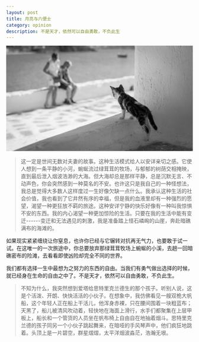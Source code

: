 ```yaml
---
layout: post
title: 月亮与六便士
category: opinion
description: 不是天才，依然可以自由勇敢，不负此生
---
```

![](/images/2016_09/cat.jpg)

> 这一定是世间无数对夫妻的故事。这种生活模式给人以安详亲切之感。它使人想到一条平静的小河，蜿蜒流过绿茸茸的牧场，与郁郁的树荫交相掩映，直到最后泄入烟波浩渺的大海。但大海却总是那样平静，总是沉默无言、不动声色，你会突然感到一种莫名的不安。也许这只是我自己的一种怪想法，我总是觉得大多数人这样度过一生好像欠缺一点什么。我承认这种生活的社会价值，我也看到了它井然有序的幸福，但是我的血液里却有一种强烈的愿望，渴望一种更狂放不羁的旅途。这种安详宁静的快乐好像有一种叫我惊惧不安的东西。我的内心渴望一种更加惊险的生活。只要在我的生活中能有变迁------变迁和无法遇见的刺激，我是准备踏上怪石嶙峋的山崖，奔赴暗礁满布的海滩的。

如果现实紧紧缠绕让你窒息，也许你已经与它辗转对抗再无气力，也要敢于试一试。在这唯一的一次旅途中，你总要放弃那绿茸茸牧场上蜿蜒的小溪，去趟一回暗礁密布的险滩，去看看即使凶险却完全不同的世界。

我们都有选择一生中最想为之努力的东西的自由。当我们有勇气做出选择的时候，就已经身在生命的自由之中了。不是天才，依然可以自由勇敢，不负此生。

> 不知为什么，我突然想到爱塔给思特里克兰德生的那个孩子。听别人说，这是个活泼、开朗、快快活活的小伙子。在想象中，我仿佛看见一艘双桅大帆船，这个年轻人正在船上干活儿，他浑身赤裸，只在腰间围着一块粗蓝布；天黑了，船儿被清风吹动着，轻快地在海面上滑行，水手们都聚集在上层甲板上，船长和一个管货的人员坐在帆布椅上自由自在地抽着烟斗。思特里克兰德的孩子同另一个小伙子跳起舞来，在暗哑的手风琴声中，他们疯狂地跳着。头顶上是一片碧空，群星熠熠，太平洋烟波淼茫，浩瀚无垠。
>

